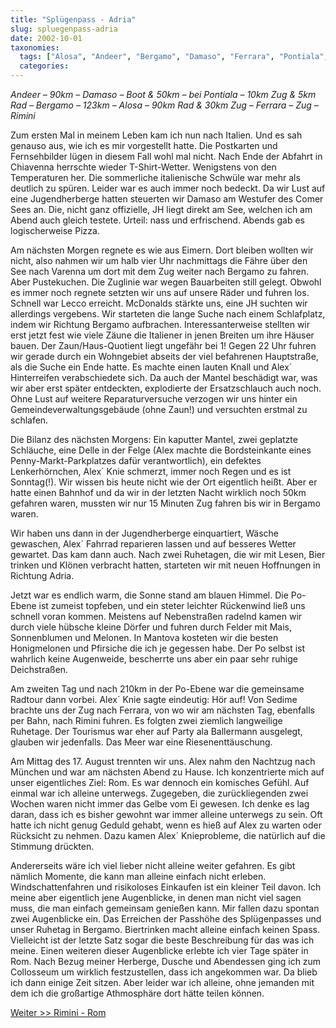 ```yaml
---
title: "Splügenpass - Adria"
slug: spluegenpass-adria
date: 2002-10-01
taxonomies:
  tags: ["Alosa", "Andeer", "Bergamo", "Damaso", "Ferrara", "Pontiala", "Rimini", "Reisen"]
  categories: 
---
```


<em>Andeer – 90km – Damaso – Boot &amp; 50km – bei Pontiala – 10km Zug &amp; 5km Rad – Bergamo – 123km – Alosa – 90km Rad &amp; 30km Zug – Ferrara – Zug – Rimini</em>

Zum ersten Mal in meinem Leben kam ich nun nach Italien. Und es sah genauso aus, wie ich es mir vorgestellt hatte. Die Postkarten und Fernsehbilder lügen in diesem Fall wohl mal nicht. Nach Ende der Abfahrt in Chiavenna herrschte wieder T-Shirt-Wetter. Wenigstens von den Temperaturen her. Die sommerliche italienische Schwüle war mehr als deutlich zu spüren. Leider war es auch immer noch bedeckt. Da wir Lust auf eine Jugendherberge hatten steuerten wir Damaso am Westufer des Comer Sees an. Die, nicht ganz offizielle, JH liegt direkt am See, welchen ich am Abend auch gleich testete. Urteil: nass und erfrischend. Abends gab es logischerweise Pizza.

Am nächsten Morgen regnete es wie aus Eimern. Dort bleiben wollten wir nicht, also nahmen wir um halb vier Uhr nachmittags die Fähre über den See nach Varenna um dort mit dem Zug weiter nach Bergamo zu fahren. Aber Pustekuchen. Die Zuglinie war wegen Bauarbeiten still gelegt. Obwohl es immer noch regnete setzten wir uns auf unsere Räder und fuhren los. Schnell war Lecco erreicht. McDonalds stärkte uns, eine JH suchten wir allerdings vergebens. Wir starteten die lange Suche nach einem Schlafplatz, indem wir Richtung Bergamo aufbrachen. Interessanterweise stellten wir erst jetzt fest wie viele Zäune die Italiener in jenen Breiten um ihre Häuser bauen. Der Zaun/Haus-Quotient liegt ungefähr bei 1! Gegen 22 Uhr fuhren wir gerade durch ein Wohngebiet abseits der viel befahrenen Hauptstraße, als die Suche ein Ende hatte. Es machte einen lauten Knall und Alex´ Hinterreifen verabschiedete sich. Da auch der Mantel beschädigt war, was wir aber erst später entdeckten, explodierte der Ersatzschlauch auch noch. Ohne Lust auf weitere Reparaturversuche verzogen wir uns hinter ein Gemeindeverwaltungsgebäude (ohne Zaun!) und versuchten erstmal zu schlafen.

<!--more-->

Die Bilanz des nächsten Morgens: Ein kaputter Mantel, zwei geplatzte Schläuche, eine Delle in der Felge (Alex machte die Bordsteinkante eines Penny-Markt-Parkplatzes dafür verantwortlich), ein defektes Lenkerhörnchen, Alex´ Knie schmerzt, immer noch Regen und es ist Sonntag(!). Wir wissen bis heute nicht wie der Ort eigentlich heißt. Aber er hatte einen Bahnhof und da wir in der letzten Nacht wirklich noch 50km gefahren waren, mussten wir nur 15 Minuten Zug fahren bis wir in Bergamo waren.

Wir haben uns dann in der Jugendherberge einquartiert, Wäsche gewaschen, Alex´ Fahrrad reparieren lassen und auf besseres Wetter gewartet. Das kam dann auch. Nach zwei Ruhetagen, die wir mit Lesen, Bier trinken und Klönen verbracht hatten, starteten wir mit neuen Hoffnungen in Richtung Adria.

Jetzt war es endlich warm, die Sonne stand am blauen Himmel. Die Po-Ebene ist zumeist topfeben, und ein steter leichter Rückenwind ließ uns schnell voran kommen. Meistens auf Nebenstraßen radelnd kamen wir durch viele hübsche kleine Dörfer und fuhren durch Felder mit Mais, Sonnenblumen und Melonen. In Mantova kosteten wir die besten Honigmelonen und Pfirsiche die ich je gegessen habe. Der Po selbst ist wahrlich keine Augenweide, bescherrte uns aber ein paar sehr ruhige Deichstraßen.

Am zweiten Tag und nach 210km in der Po-Ebene war die gemeinsame Radtour dann vorbei. Alex´ Knie sagte eindeutig: Hör auf! Von Sedime brachte uns der Zug nach Ferrara, von wo wir am nächsten Tag, ebenfalls per Bahn, nach Rimini fuhren. Es folgten zwei ziemlich langweilige Ruhetage. Der Tourismus war eher auf Party ala Ballermann ausgelegt, glauben wir jedenfalls. Das Meer war eine Riesenenttäuschung.

Am Mittag des 17. August trennten wir uns. Alex nahm den Nachtzug nach München und war am nächsten Abend zu Hause. Ich konzentrierte mich auf unser eigentliches Ziel: Rom. Es war dennoch ein komisches Gefühl. Auf einmal war ich alleine unterwegs. Zugegeben, die zurückliegenden zwei Wochen waren nicht immer das Gelbe vom Ei gewesen. Ich denke es lag daran, dass ich es bisher gewohnt war immer alleine unterwegs zu sein. Oft hatte ich nicht genug Geduld gehabt, wenn es hieß auf Alex zu warten oder Rücksicht zu nehmen. Dazu kamen Alex´ Knieprobleme, die natürlich auf die Stimmung drückten.

Andererseits wäre ich viel lieber nicht alleine weiter gefahren. Es gibt nämlich Momente, die kann man alleine einfach nicht erleben. Windschattenfahren und risikoloses Einkaufen ist ein kleiner Teil davon. Ich meine aber eigentlich jene Augenblicke, in denen man nicht viel sagen muss, die man einfach gemeinsam genießen kann. Mir fallen dazu spontan zwei Augenblicke ein. Das Erreichen der Passhöhe des Splügenpasses und unser Ruhetag in Bergamo. Biertrinken macht alleine einfach keinen Spass. Vielleicht ist der letzte Satz sogar die beste Beschreibung für das was ich meine. Einen weiteren dieser Augenblicke erlebte ich vier Tage später in Rom. Nach Bezug meiner Herberge, Dusche und Abendessen ging ich zum Collosseum um wirklich festzustellen, dass ich angekommen war. Da blieb ich dann einige Zeit sitzen. Aber leider war ich alleine, ohne jemanden mit dem ich die großartige Athmosphäre dort hätte teilen können.

<a href="../rimini-rom">Weiter &gt;&gt; Rimini - Rom</a>